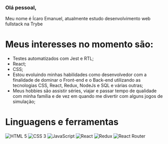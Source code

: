 ### Olá pessoal,

Meu nome é Ícaro Emanuel, atualmente estudo desenvolvimento web fullstack na Trybe

# Meus interesses no momento são:
* Testes automatizados com Jest e RTL;
* React;
* CSS;
* Estou evoluindo minhas habilidades como desenvolvedor com a finalidade de dominar o Front-end e o Back-end utilizando as tecnologias CSS, React, Redux, NodeJs e SQL e várias outras;
* Meus hobbies são assistir séries, viajar e passar tempo de qualidade com minha família e de vez em quando me divertir com alguns jogos de simulação;
# Linguagens e ferramentas
![HTML 5](https://img.shields.io/badge/HTML5-E34F26?style=for-the-badge&logo=html5&logoColor=white)
![CSS 3](https://img.shields.io/badge/CSS3-1572B6?style=for-the-badge&logo=css3&logoColor=white)
![JavaScript](https://img.shields.io/badge/JavaScript-323330?style=for-the-badge&logo=javascript&logoColor=F7DF1E)
![React](https://img.shields.io/badge/React-20232A?style=for-the-badge&logo=react&logoColor=61DAFB)
![Redux](https://img.shields.io/badge/Redux-593D88?style=for-the-badge&logo=redux&logoColor=white)
![React Router](https://img.shields.io/badge/React_Router-CA4245?style=for-the-badge&logo=react-router&logoColor=white)
